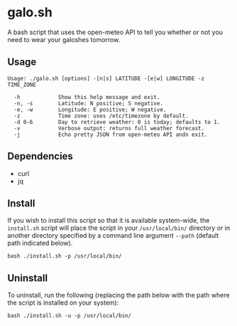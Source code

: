 # galo.sh

A bash script that uses the open-meteo API to tell you whether or not you need to wear your galoshes tomorrow.

## Usage

```
Usage: ./galo.sh [options] -[n|s] LATITUDE -[e|w] LONGITUDE -z TIME_ZONE

  -h            Show this help message and exit.
  -n, -s        Latitude: N positive; S negative.
  -e, -w        Longitude: E positive; W negative.
  -z            Time zone: uses /etc/timezone by default.
  -d 0-6        Day to retrieve weather: 0 is today; defaults to 1.
  -v            Verbose output: returns full weather forecast.
  -j            Echo pretty JSON from open-meteo API andn exit.
```

## Dependencies

- curl
- jq

## Install

If you wish to install this script so that it is available system-wide, the `install.sh` script will place the script in your `/usr/local/bin/` directory or in another directory specified by a command line argument `--path` (default path indicated below).

```
bash ./install.sh -p /usr/local/bin/
```

## Uninstall

To uninstall, run the following (replacing the path below with the path where the script is installed on your system):

```
bash ./install.sh -u -p /usr/local/bin/
```
